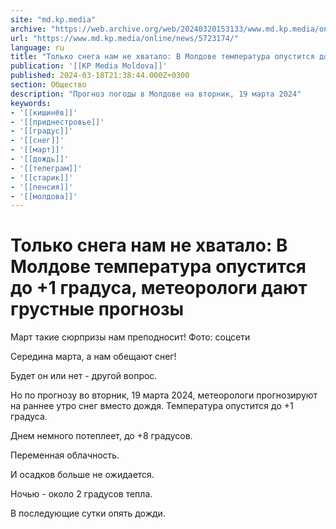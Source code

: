 ```yaml
---
site: "md.kp.media"
archive: "https://web.archive.org/web/20240320153133/www.md.kp.media/online/news/5723174/"
url: "https://www.md.kp.media/online/news/5723174/"
language: ru
title: "Только снега нам не хватало: В Молдове температура опустится до +1 градуса, метеорологи дают грустные прогнозы"
publication: '[[KP Media Moldova]]'
published: 2024-03-18T21:38:44.000Z+0300
section: Общество
description: "Прогноз погоды в Молдове на вторник, 19 марта 2024"
keywords:
- '[[кишинёв]]'
- '[[приднестровье]]'
- '[[градус]]'
- '[[снег]]'
- '[[март]]'
- '[[дождь]]'
- '[[телеграм]]'
- '[[старик]]'
- '[[пенсия]]'
- '[[молдова]]'
---
```


# Только снега нам не хватало: В Молдове температура опустится до +1 градуса, метеорологи дают грустные прогнозы

Март такие сюрпризы нам преподносит! Фото: соцсети

Середина марта, а нам обещают снег!

Будет он или нет - другой вопрос.

Но по прогнозу во вторник, 19 марта 2024, метеорологи прогнозируют на раннее утро снег вместо дождя. Температура опустится до +1 градуса.

Днем немного потеплеет, до +8 градусов.

Переменная облачность.

И осадков больше не ожидается.

Ночью - около 2 градусов тепла.

В последующие сутки опять дожди.